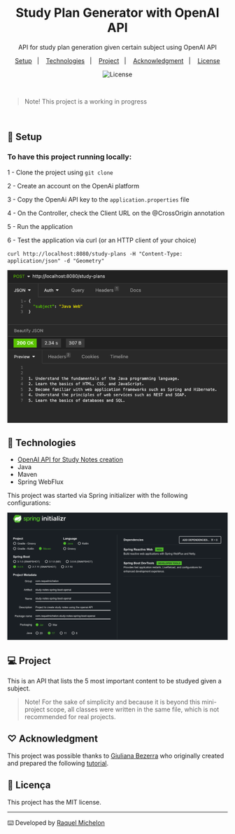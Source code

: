 <h1 align="center"> Study Plan Generator with OpenAI API </h1>

<p align="center">
API for study plan generation given certain subject using OpenAI API <br/>
</p>

<p align="center">
  <a href="#-setup">Setup</a>&nbsp;&nbsp;&nbsp;|&nbsp;&nbsp;&nbsp;
  <a href="#-technologies">Technologies</a>&nbsp;&nbsp;&nbsp;|&nbsp;&nbsp;&nbsp;
  <a href="#-project">Project</a>&nbsp;&nbsp;&nbsp;|&nbsp;&nbsp;&nbsp;
  <a href="#-acknowledgment">Acknowledgment</a>&nbsp;&nbsp;&nbsp;|&nbsp;&nbsp;&nbsp;
  <a href="#memo-licença">License</a>
</p>

<p align="center">
  <img alt="License" src="https://img.shields.io/static/v1?label=license&message=MIT&color=49AA26&labelColor=000000">
</p>

<br>

> Note! This project is a working in progress

<br>

## 🚧 Setup

### To have this project running locally:

1 - Clone the project using `git clone`

2 - Create an account on the OpenAi platform

3 - Copy the OpenAi API key to the `application.properties` file

4 - On the Controller, check the Client URL on the @CrossOrigin annotation

5 - Run the application

6 - Test the application via curl (or an HTTP client of your choice)

```
curl http://localhost:8080/study-plans -H "Content-Type: application/json" -d "Geometry"

```

![](post-request.png)

## 🚀 Technologies

- [OpenAI API for Study Notes creation](https://platform.openai.com/examples/default-study-notes)
- Java
- Maven
- Spring WebFlux

This project was started via Spring initializer with the following configurations:

![](project-initializer.png)

## 💻 Project

This is an API that lists the 5 most important content to be studyed given a subject.

> Note! For the sake of simplicity and because it is beyond this mini-project scope, all classes were written in the same file, which is not recommended for real projects.

## ♡ Acknowledgment

This project was possible thanks to [Giuliana Bezerra](https://github.com/giuliana-bezerra) who originally created and prepared the following [tutorial](https://www.youtube.com/watch?v=fC_OdD6zy-Y).

## :memo: Licença

This project has the MIT license.

---

⌨️ Developed by [Raquel Michelon](https://github.com/RaquelMichelon)
